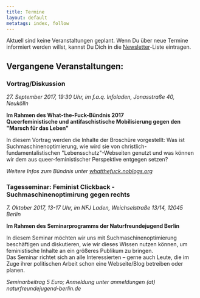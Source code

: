 ```yaml
---
title: Termine
layout: default
metatags: index, follow
---
```


<div class="gruen termine">
  <p>Aktuell sind keine Veranstaltungen geplant. Wenn Du über neue Termine informiert werden willst, kannst Du Dich in die <a href="newsletter.html">Newsletter</a>-Liste eintragen.</p>
<h2>Vergangene Veranstaltungen:</h2>
  <h3>Vortrag/Diskussion</h3>
  <p><em>27. September 2017, 19:30 Uhr, im f.a.q. Infoladen, Jonasstraße 40, Neukölln</em></p>
  <p><strong>Im Rahmen des What-the-Fuck-Bündnis 2017<br>Queerfeministische und antifaschistische Mobilisierung gegen den "Marsch für das Leben"</strong></p>
  <p>In diesem Vortrag werden die Inhalte der Broschüre vorgestellt: Was ist Suchmaschinenoptimierung, wie wird sie von christlich-fundamentalistischen "Lebensschutz"-Webseiten genutzt und was können wir dem aus queer-feministischer Perspektive entgegen setzen?</p>
  <p><em>Weitere Infos zum Bündnis unter <a href="https://whatthefuck.noblogs.org/">whatthefuck.noblogs.org</a></em></p>
  <h3>Tagesseminar: Feminist Clickback - Suchmaschinenoptimirung gegen rechts</h3>
  <p><em>7. Oktober 2017, 13-17 Uhr, im NFJ Laden, Weichselstraße 13/14, 12045 Berlin</em></p>
  <p><strong>Im Rahmen des Seminarprogramms der Naturfreundejugend Berlin</strong></p>
  <p>In diesem Seminar möchten wir uns mit Suchmaschinenoptimierung beschäftigen und diskutieren, wie wir dieses Wissen nutzen können, um feministische Inhalte an ein größeres Publikum zu bringen.<br>Das Seminar richtet sich an alle Interessierten – gerne auch Leute, die im Zuge ihrer politischen Arbeit schon eine Webseite/Blog betreiben oder planen.</p>
  <p><em>Seminarbeitrag 5 Euro; Anmeldung unter anmeldungen (at) naturfreundejugend-berlin.de</em></p>
</div>
